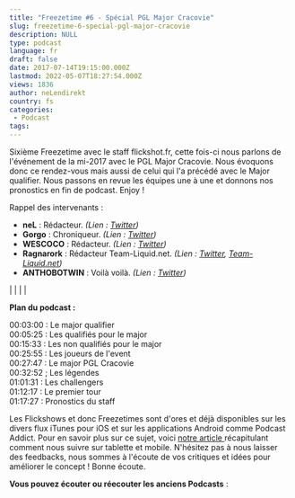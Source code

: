 ```yaml
---
title: "Freezetime #6 - Spécial PGL Major Cracovie"
slug: freezetime-6-special-pgl-major-cracovie
description: NULL
type: podcast
language: fr
draft: false
date: 2017-07-14T19:15:00.000Z
lastmod: 2022-05-07T18:27:54.000Z
views: 1836
author: neLendirekt
country: fs
categories:
 - Podcast
tags:
---
```

Sixième Freezetime avec le staff flickshot.fr, cette fois-ci nous parlons de l'événement de la mi-2017 avec le PGL Major Cracovie. Nous évoquons donc ce rendez-vous mais aussi de celui qui l'a précédé avec le Major qualifier. Nous passons en revue les équipes une à une et donnons nos pronostics en fin de podcast. Enjoy !

Rappel des intervenants :

* **neL** : Rédacteur. _(Lien : [Twitter](https://twitter.com/neLendirekt))_
* **Gorgo** : Chroniqueur. _(Lien : [Twitter](https://twitter.com/Gorgorot38))_
* **WESCOCO** : Rédacteur. _(Lien : [Twitter](https://twitter.com/WESCOCO%5F))_
* **Ragnarork** : Rédacteur Team-Liquid.net. _(Lien : [Twitter](https://twitter.com/Ragnarork), [Team-Liquid.net](http://wiki.teamliquid.net/counterstrike/User:Ragnarork))_
* **ANTHOBOTWIN** : Voilà voilà. _(Lien : [Twitter](https://twitter.com/AnthobotwiN))_

|  |
|  |

  
**Plan du podcast :**

00:03:00 : Le major qualifier  
00:05:25 : Les qualifiés pour le major  
00:15:33 : Les non qualifiés pour le major  
00:25:55 : Les joueurs de l'event  
00:27:47 : Le major PGL Cracovie  
00:32:52 ; Les légendes  
01:01:31 : Les challengers  
01:12:17 : Le premier tour  
01:17:27 : Pronostics du staff

Les Flickshows et donc Freezetimes sont d'ores et déjà disponibles sur les divers flux iTunes pour iOS et sur les applications Android comme Podcast Addict. Pour en savoir plus sur ce sujet, voici [notre article ](/flash/comment-ecouter-le-flickshow-sur-telephone-et-tablette/209)récapitulant comment nous suivre sur tablette et mobile. N'hésitez pas à nous laisser des feedbacks, nous sommes à l'écoute de vos critiques et idées pour améliorer le concept ! Bonne écoute.

**Vous pouvez écouter ou réecouter les anciens Podcasts** :
